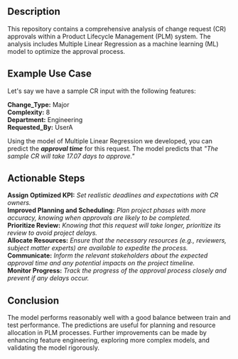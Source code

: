 ## Description

This repository contains a comprehensive analysis of change request (CR) approvals within a Product Lifecycle Management (PLM) system. The analysis includes Multiple Linear Regression as a machine learning (ML) model to optimize the approval process.

## Example Use Case
Let's say we have a sample CR input with the following features:

**Change_Type:** Major  
**Complexity:** 8  
**Department:** Engineering  
**Requested_By:** UserA  

Using the model of Multiple Linear Regression we developed, you can predict the ***approval time*** for this request. The model predicts that *"The sample CR will take 17.07 days to approve."*

## Actionable Steps

**Assign Optimized KPI:** *Set realistic deadlines and expectations with CR owners.*  
**Improved Planning and Scheduling:** *Plan project phases with more accuracy, knowing when approvals are likely to be completed.*  
**Prioritize Review:** *Knowing that this request will take longer, prioritize its review to avoid project delays.*  
**Allocate Resources:** *Ensure that the necessary resources (e.g., reviewers, subject matter experts) are available to expedite the process.*  
**Communicate:** *Inform the relevant stakeholders about the expected approval time and any potential impacts on the project timeline.*  
**Monitor Progress:** *Track the progress of the approval process closely and prevent if any delays occur.*  

## Conclusion
The model performs reasonably well with a good balance between train and test performance. The predictions are useful for planning and resource allocation in PLM processes. Further improvements can be made by enhancing feature engineering, exploring more complex models, and validating the model rigorously.
